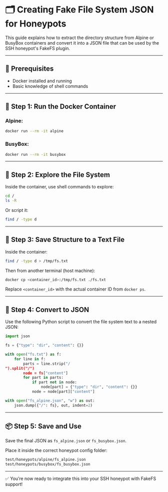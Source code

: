 
# 🗂 Creating Fake File System JSON for Honeypots

This guide explains how to extract the directory structure from Alpine or BusyBox containers and convert it into a JSON file that can be used by the SSH honeypot's FakeFS plugin.

---

## 🔧 Prerequisites

- Docker installed and running  
- Basic knowledge of shell commands

---

## 🐧 Step 1: Run the Docker Container

### Alpine:

```bash
docker run --rm -it alpine
```

### BusyBox:

```bash
docker run --rm -it busybox
```

---

## 📂 Step 2: Explore the File System

Inside the container, use shell commands to explore:

```sh
cd /
ls -R
```

Or script it:

```sh
find / -type d
```

---

## 📄 Step 3: Save Structure to a Text File

Inside the container:

```bash
find / -type d > /tmp/fs.txt
```

Then from another terminal (host machine):

```bash
docker cp <container_id>:/tmp/fs.txt ./fs.txt
```

Replace `<container_id>` with the actual container ID from `docker ps`.

---

## 🔄 Step 4: Convert to JSON

Use the following Python script to convert the file system text to a nested JSON:

```python
import json

fs = {"type": "dir", "content": {}}

with open("fs.txt") as f:
    for line in f:
        parts = line.strip("/
").split("/")
        node = fs["content"]
        for part in parts:
            if part not in node:
                node[part] = {"type": "dir", "content": {}}
            node = node[part]["content"]

with open("fs_alpine.json", "w") as out:
    json.dump({"/": fs}, out, indent=2)
```

---

## 📦 Step 5: Save and Use

Save the final JSON as `fs_alpine.json` or `fs_busybox.json`.

Place it inside the correct honeypot config folder:

```bash
test/honeypots/alpine/fs_alpine.json
test/honeypots/busybox/fs_busybox.json
```

---

✅ You’re now ready to integrate this into your SSH honeypot with FakeFS support!
